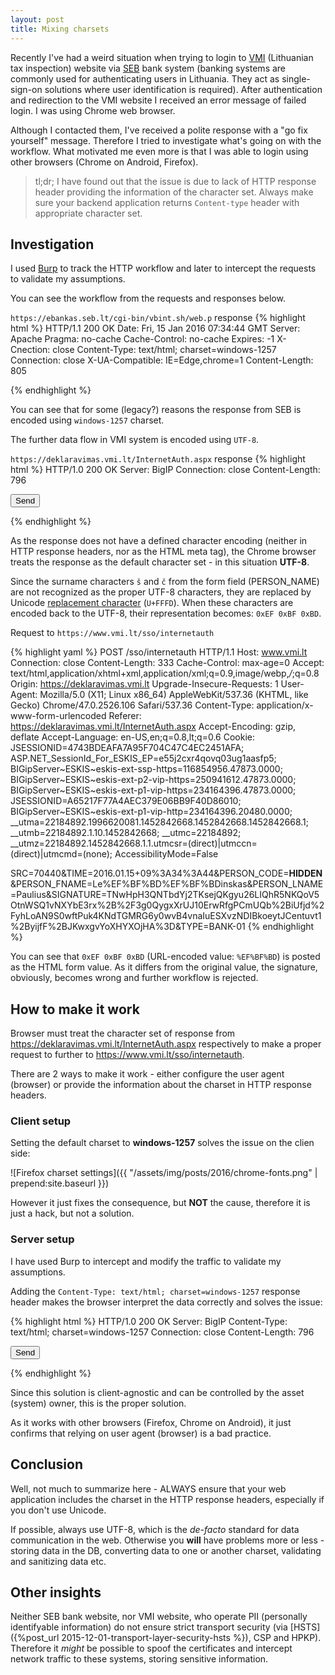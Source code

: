 ```yaml
---
layout: post
title: Mixing charsets
---
```


Recently I've had a weird situation when trying to login to [VMI](http://www.vmi.lt) (Lithuanian tax inspection) website via [SEB](https://e.seb.lt) bank system (banking systems are commonly used for authenticating users in Lithuania. They act as single-sign-on solutions where user identification is required). After authentication and redirection to the VMI website I received an error message of failed login. I was using Chrome web browser.

Although I contacted them, I've received a polite response with a "go fix yourself" message. Therefore I tried to investigate what's going on with the workflow. What motivated me even more is that I was able to login using other browsers (Chrome on Android, Firefox).

> tl;dr; I have found out that the issue is due to lack of HTTP response header providing the information of the character set. Always make sure your backend application returns `Content-type` header with appropriate character set.

## Investigation

I used [Burp](https://portswigger.net/burp/) to track the HTTP workflow and later to intercept the requests to validate my assumptions.

You can see the workflow from the requests and responses below.

`https://ebankas.seb.lt/cgi-bin/vbint.sh/web.p` response
{% highlight html %}
HTTP/1.1 200 OK
Date: Fri, 15 Jan 2016 07:34:44 GMT
Server: Apache
Pragma: no-cache
Cache-Control: no-cache
Expires: -1
X-Cnection: close
Content-Type: text/html; charset=windows-1257
Connection: close
X-UA-Compatible: IE=Edge,chrome=1
Content-Length: 805

<html><body onload="window.document.vorm.submit();">  <form name="vorm" method="POST" action="https://deklaravimas.vmi.lt/InternetAuth.aspx">    <input type="hidden" name="SRC" value="70440">    <input type="hidden" name="TIME" value="2016.01.15 09:34:44">    <input type="hidden" name="PERSON_CODE" value="**HIDDEN**">    <input type="hidden" name="PERSON_FNAME" value="Leðèinskas"/>    <input type="hidden" name="PERSON_LNAME" value="Paulius"/>    <input type="hidden" name="SIGNATURE" value="TNwHpH3QNTbdYj2TKsejQKgyu26LIQhR5NKQoV5OtnWSQ1vNXYbE3rx+/3g0QygxXrUJ10ErwRfgPCmUQb+iUfjd/yhLoAN9S0wftPuk4KNdTGMRG6y0wvB4vnaIuESXvzNDIBkoeytJCentuvt1+yijfF+JKwxgvYoXHYXOjHA=">    <input type="hidden" name="TYPE" value="BANK-01">  </form></body></html>
{% endhighlight %}

You can see that for some (legacy?) reasons the response from SEB is encoded using `windows-1257` charset.

The further data flow in VMI system is encoded using `UTF-8`.

`https://deklaravimas.vmi.lt/InternetAuth.aspx` response
{% highlight html %}
HTTP/1.0 200 OK
Server: BigIP
Connection: close
Content-Length: 796

<HTML><HEAD><script type=text/javascript language=javascript>  function s(){ document.f.submit(); } </script></HEAD><BODY onload=s(); >  <FORM name=f action='https://www.vmi.lt/sso/internetauth' method=post><INPUT type=hidden name='SRC' value='70440'><INPUT type=hidden name='TIME' value='2016.01.15 09:34:44'><INPUT type=hidden name='PERSON_CODE' value='**HIDDEN**'><INPUT type=hidden name='PERSON_FNAME' value='Leðèinskas'><INPUT type=hidden name='PERSON_LNAME' value='Paulius'><INPUT type=hidden name='SIGNATURE' value='TNwHpH3QNTbdYj2TKsejQKgyu26LIQhR5NKQoV5OtnWSQ1vNXYbE3rx+/3g0QygxXrUJ10ErwRfgPCmUQb+iUfjd/yhLoAN9S0wftPuk4KNdTGMRG6y0wvB4vnaIuESXvzNDIBkoeytJCentuvt1+yijfF+JKwxgvYoXHYXOjHA='><INPUT type=hidden name='TYPE' value='BANK-01'><INPUT type=submit value=Send></FORM></BODY></HTML>
{% endhighlight %}

As the response does not have a defined character encoding (neither in HTTP response headers, nor as the HTML meta tag), the Chrome browser treats the response as the default character set - in this situation **UTF-8**.

Since the surname characters `š` and `č` from the form field (PERSON_NAME) are not recognized as the proper UTF-8 characters, they are replaced by Unicode [replacement character](http://www.fileformat.info/info/unicode/char/0fffd/index.htm) (`U+FFFD`). When these characters are encoded back to the UTF-8, their representation becomes: `0xEF 0xBF 0xBD`.

Request to `https://www.vmi.lt/sso/internetauth`

{% highlight yaml %}
POST /sso/internetauth HTTP/1.1
Host: www.vmi.lt
Connection: close
Content-Length: 333
Cache-Control: max-age=0
Accept: text/html,application/xhtml+xml,application/xml;q=0.9,image/webp,*/*;q=0.8
Origin: https://deklaravimas.vmi.lt
Upgrade-Insecure-Requests: 1
User-Agent: Mozilla/5.0 (X11; Linux x86_64) AppleWebKit/537.36 (KHTML, like Gecko) Chrome/47.0.2526.106 Safari/537.36
Content-Type: application/x-www-form-urlencoded
Referer: https://deklaravimas.vmi.lt/InternetAuth.aspx
Accept-Encoding: gzip, deflate
Accept-Language: en-US,en;q=0.8,lt;q=0.6
Cookie: JSESSIONID=4743BDEAFA7A95F704C47C4EC2451AFA; ASP.NET_SessionId_For_ESKIS_EP=e55j2cxr4qovq03ug1aasfp5; BIGipServer~ESKIS~eskis-ext-ssp-https=116854956.47873.0000; BIGipServer~ESKIS~eskis-ext-p2-vip-https=250941612.47873.0000; BIGipServer~ESKIS~eskis-ext-p1-vip-https=234164396.47873.0000; JSESSIONID=A65217F77A4AEC379E06BB9F40D86010; BIGipServer~ESKIS~eskis-ext-p1-vip-http=234164396.20480.0000; __utma=22184892.1996620081.1452842668.1452842668.1452842668.1; __utmb=22184892.1.10.1452842668; __utmc=22184892; __utmz=22184892.1452842668.1.1.utmcsr=(direct)|utmccn=(direct)|utmcmd=(none); AccessibilityMode=False

SRC=70440&TIME=2016.01.15+09%3A34%3A44&PERSON_CODE=**HIDDEN**&PERSON_FNAME=Le%EF%BF%BD%EF%BF%BDinskas&PERSON_LNAME=Paulius&SIGNATURE=TNwHpH3QNTbdYj2TKsejQKgyu26LIQhR5NKQoV5OtnWSQ1vNXYbE3rx%2B%2F3g0QygxXrUJ10ErwRfgPCmUQb%2BiUfjd%2FyhLoAN9S0wftPuk4KNdTGMRG6y0wvB4vnaIuESXvzNDIBkoeytJCentuvt1%2ByijfF%2BJKwxgvYoXHYXOjHA%3D&TYPE=BANK-01
{% endhighlight %}

You can see that `0xEF 0xBF 0xBD` (URL-encoded value: `%EF%BF%BD`) is posted as the HTML form value. As it differs from the original value, the signature, obviously, becomes wrong and further workflow is rejected.

## How to make it work

Browser must treat the character set of response from https://deklaravimas.vmi.lt/InternetAuth.aspx respectively to make a proper request to further to https://www.vmi.lt/sso/internetauth.

There are 2 ways to make it work - either configure the user agent (browser) or provide the information about the charset in HTTP response headers.

### Client setup

Setting the default charset to **windows-1257** solves the issue on the clien side:

![Firefox charset settings]({{ "/assets/img/posts/2016/chrome-fonts.png" | prepend:site.baseurl }})

However it just fixes the consequence, but **NOT** the cause, therefore it is just a hack, but not a solution.

### Server setup

I have used Burp to intercept and modify the traffic to validate my assumptions.

Adding the `Content-Type: text/html; charset=windows-1257` response header makes the browser interpret the data correctly and solves the issue:

{% highlight html %}
HTTP/1.0 200 OK
Server: BigIP
Content-Type: text/html; charset=windows-1257
Connection: close
Content-Length: 796

<HTML><HEAD><script type=text/javascript language=javascript>  function s(){ document.f.submit(); } </script></HEAD><BODY onload=s(); >  <FORM name=f action='https://www.vmi.lt/sso/internetauth' method=post><INPUT type=hidden name='SRC' value='70440'><INPUT type=hidden name='TIME' value='2016.01.15 17:14:01'><INPUT type=hidden name='PERSON_CODE' value='**HIDDEN**'><INPUT type=hidden name='PERSON_FNAME' value='Leðèinskas'><INPUT type=hidden name='PERSON_LNAME' value='Paulius'><INPUT type=hidden name='SIGNATURE' value='CenMIXDs3iLMM9vL+KGYMS3h75Y+H/cbGAoTuU9XeGfjslw124S9qp7W/30xx2dLZcXGIOhqd1ZV7pkdvI5b0AcJpr+yMT6dol81UqCVlo5QhHOh7iz1DhscXkkF26USaOU8E9jRHwZzx/oUIVcMbye7EzP4VPnWCNpnGT5PER4='><INPUT type=hidden name='TYPE' value='BANK-01'><INPUT type=submit value=Send></FORM></BODY></HTML>
{% endhighlight %}

Since this solution is client-agnostic and can be controlled by the asset (system) owner, this is the proper solution.

As it works with other browsers (Firefox, Chrome on Android), it just confirms that relying on user agent (browser) is a bad practice.

## Conclusion

Well, not much to summarize here - ALWAYS ensure that your web application includes the charset in the HTTP response headers, especially if you don't use Unicode.

If possible, always use UTF-8, which is the *de-facto* standard for data communication in the web. Otherwise you **will** have problems more or less - storing data in the DB, converting data to one or another charset, validating and sanitizing data etc.

## Other insights

Neither SEB bank website, nor VMI website, who operate PII (personally identifyable information) do not ensure strict transport security (via [HSTS]({%post_url 2015-12-01-transport-layer-security-hsts %}), CSP and HPKP). Therefore it *might* be possible to spoof the certificates and intercept network traffic to these systems, storing sensitive information.
